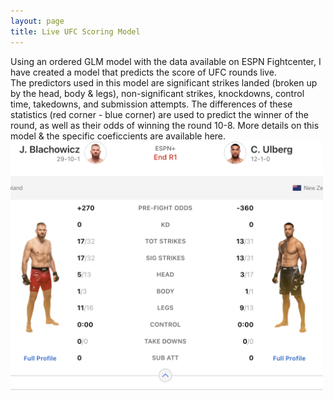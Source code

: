 ```yaml
---
layout: page
title: Live UFC Scoring Model
---
```

Using an ordered GLM model with the data available on ESPN Fightcenter, I have created a model that predicts the score of UFC rounds live.
&nbsp;<br>
The predictors used in this model are significant strikes landed (broken up by the head, body & legs), non-significant strikes, knockdowns, control time, takedowns, and submission attempts. The differences of these statistics (red corner - blue corner) are used to predict the winner of the round, as well as their odds of winning the round 10-8. More details on this model & the specific coeficcients are available here.
<img src="/assets/ufc/fightcenter_ex.png" alt="Image" width="500"/>
&nbsp;<br>

